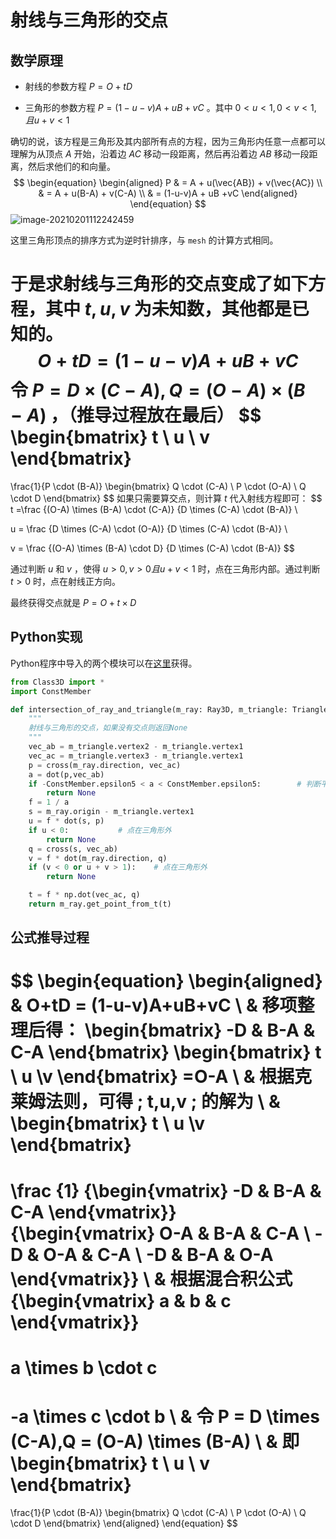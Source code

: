 # 射线与三角形的交点

## 数学原理

- 射线的参数方程 $P = O + tD$ 

- 三角形的参数方程 $P=(1-u-v)A+uB+vC$ 。其中 $0<u<1,0<v<1,且u+v<1$

确切的说，该方程是三角形及其内部所有点的方程，因为三角形内任意一点都可以理解为从顶点 $A$ 开始，沿着边 $AC$ 移动一段距离，然后再沿着边 $AB$ 移动一段距离，然后求他们的和向量。
$$
\begin{equation}
\begin{aligned}
P
& = A + u(\vec{AB}) + v(\vec{AC}) \\
& = A + u(B-A) + v(C-A)	\\
& = (1-u-v)A + uB +vC 
\end{aligned}
\end{equation}
$$
![image-20210201112242459](https://cdn.jsdelivr.net/gh/sheng962464/PicGo/img/image-20210201112242459.png)

这里三角形顶点的排序方式为逆时针排序，与 `mesh` 的计算方式相同。

于是求射线与三角形的交点变成了如下方程，其中 $t,u,v$ 为未知数，其他都是已知的。
$$
O+tD = (1-u-v)A+uB+vC
$$
令 $P = D \times (C-A),Q = (O-A) \times (B-A)$ ，（推导过程放在最后）
$$
\begin{bmatrix}
t \\ u \\ v
\end{bmatrix}
= 
\frac{1}{P \cdot (B-A)}
\begin{bmatrix}
Q \cdot (C-A) \\ P \cdot (O-A) \\ Q \cdot D
\end{bmatrix}
$$
如果只需要算交点，则计算 $t$ 代入射线方程即可：
$$
t =\frac
{(O-A) \times (B-A) \cdot (C-A)}
{D \times (C-A) \cdot (B-A)}	\\

u = \frac
{D \times (C-A) \cdot (O-A)}
{D \times (C-A) \cdot (B-A)}		\\

v = \frac
{(O-A) \times (B-A) \cdot D}
{D \times (C-A) \cdot (B-A)}
$$

通过判断 $u$ 和 $v$ ，使得 $u>0,v>0 且 u+v<1$ 时，点在三角形内部。通过判断 $t>0$ 时，点在射线正方向。

最终获得交点就是 $P = O+t \times D$  



## Python实现

Python程序中导入的两个模块可以在[这里](https://github.com/sheng962464/PythonProject/tree/master/Geometry3D)获得。

```python
from Class3D import *
import ConstMember

def intersection_of_ray_and_triangle(m_ray: Ray3D, m_triangle: Triangle) -> (Point3D,None):
    """
    射线与三角形的交点，如果没有交点则返回None
    """
    vec_ab = m_triangle.vertex2 - m_triangle.vertex1
    vec_ac = m_triangle.vertex3 - m_triangle.vertex1
    p = cross(m_ray.direction, vec_ac)
    a = dot(p,vec_ab)
    if -ConstMember.epsilon5 < a < ConstMember.epsilon5:        # 判断平行
        return None
    f = 1 / a
    s = m_ray.origin - m_triangle.vertex1
    u = f * dot(s, p)
    if u < 0:           # 点在三角形外
        return None
    q = cross(s, vec_ab)
    v = f * dot(m_ray.direction, q)
    if (v < 0 or u + v > 1):    # 点在三角形外
        return None

    t = f * np.dot(vec_ac, q)
    return m_ray.get_point_from_t(t)
```



## 公式推导过程

$$
\begin{equation}
\begin{aligned}
& O+tD = (1-u-v)A+uB+vC \\
& 移项整理后得： 
\begin{bmatrix}
-D & B-A & C-A
\end{bmatrix}
\begin{bmatrix}
t \\ u \\v
\end{bmatrix}
=O-A \\
& 根据克莱姆法则，可得 \; t,u,v \; 的解为 \\
& \begin{bmatrix}
t \\ u \\v
\end{bmatrix}
=
\frac
{1}
{\begin{vmatrix}
-D & B-A & C-A
\end{vmatrix}}
{\begin{vmatrix}
O-A & B-A & C-A \\
-D & O-A & C-A \\
-D & B-A & O-A
\end{vmatrix}} \\
& 根据混合积公式 
{\begin{vmatrix}
a & b & c
\end{vmatrix}}
=
a \times b \cdot c
=
-a \times c \cdot b \\
& 令 P = D \times (C-A),Q = (O-A) \times (B-A) \\
& 即
\begin{bmatrix}
t \\ u \\ v
\end{bmatrix}
= 
\frac{1}{P \cdot (B-A)}
\begin{bmatrix}
Q \cdot (C-A) \\ P \cdot (O-A) \\ Q \cdot D
\end{bmatrix}
\end{aligned}
\end{equation}
$$

